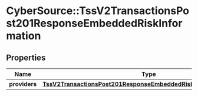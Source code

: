 # CyberSource::TssV2TransactionsPost201ResponseEmbeddedRiskInformation

## Properties
Name | Type | Description | Notes
------------ | ------------- | ------------- | -------------
**providers** | [**TssV2TransactionsPost201ResponseEmbeddedRiskInformationProviders**](TssV2TransactionsPost201ResponseEmbeddedRiskInformationProviders.md) |  | [optional] 


